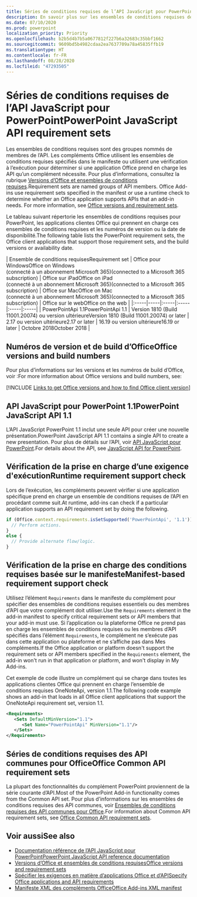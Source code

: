 ```yaml
---
title: Séries de conditions requises de l’API JavaScript pour PowerPoint
description: En savoir plus sur les ensembles de conditions requises de l’API JavaScript pour PowerPoint.
ms.date: 07/10/2020
ms.prod: powerpoint
localization_priority: Priority
ms.openlocfilehash: b2b5d4b7b5a0677812f227b6a32683c35bbf1662
ms.sourcegitcommit: 9609bd5b4982cdaa2ea7637709a78a45835ffb19
ms.translationtype: HT
ms.contentlocale: fr-FR
ms.lasthandoff: 08/28/2020
ms.locfileid: "47293505"
---
```

# <a name="powerpoint-javascript-api-requirement-sets"></a><span data-ttu-id="a036b-103">Séries de conditions requises de l’API JavaScript pour PowerPoint</span><span class="sxs-lookup"><span data-stu-id="a036b-103">PowerPoint JavaScript API requirement sets</span></span>

<span data-ttu-id="a036b-p101">Les ensembles de conditions requises sont des groupes nommés de membres de l’API. Les compléments Office utilisent les ensembles de conditions requises spécifiés dans le manifeste ou utilisent une vérification à l’exécution pour déterminer si une application Office prend en charge les API qu’un complément nécessite. Pour plus d’informations, consultez la rubrique [Versions d’Office et ensembles de conditions requises](../../develop/office-versions-and-requirement-sets.md).</span><span class="sxs-lookup"><span data-stu-id="a036b-p101">Requirement sets are named groups of API members. Office Add-ins use requirement sets specified in the manifest or use a runtime check to determine whether an Office application supports APIs that an add-in needs. For more information, see [Office versions and requirement sets](../../develop/office-versions-and-requirement-sets.md).</span></span>

<span data-ttu-id="a036b-107">Le tableau suivant répertorie les ensembles de conditions requises pour PowerPoint, les applications clientes Office qui prennent en charge ces ensembles de conditions requises et les numéros de version ou la date de disponibilité.</span><span class="sxs-lookup"><span data-stu-id="a036b-107">The following table lists the PowerPoint requirement sets, the Office client applications that support those requirement sets, and the build versions or availability date.</span></span>

|  <span data-ttu-id="a036b-108">Ensemble de conditions requises</span><span class="sxs-lookup"><span data-stu-id="a036b-108">Requirement set</span></span>  |  <span data-ttu-id="a036b-109">Office pour Windows</span><span class="sxs-lookup"><span data-stu-id="a036b-109">Office on Windows</span></span><br><span data-ttu-id="a036b-110">(connecté à un abonnement Microsoft 365)</span><span class="sxs-lookup"><span data-stu-id="a036b-110">(connected to a Microsoft 365 subscription)</span></span>  |  <span data-ttu-id="a036b-111">Office sur iPad</span><span class="sxs-lookup"><span data-stu-id="a036b-111">Office on iPad</span></span><br><span data-ttu-id="a036b-112">(connecté à un abonnement Microsoft 365)</span><span class="sxs-lookup"><span data-stu-id="a036b-112">(connected to a Microsoft 365 subscription)</span></span>  |  <span data-ttu-id="a036b-113">Office sur Mac</span><span class="sxs-lookup"><span data-stu-id="a036b-113">Office on Mac</span></span><br><span data-ttu-id="a036b-114">(connecté à un abonnement Microsoft 365)</span><span class="sxs-lookup"><span data-stu-id="a036b-114">(connected to a Microsoft 365 subscription)</span></span>  | <span data-ttu-id="a036b-115">Office sur le web</span><span class="sxs-lookup"><span data-stu-id="a036b-115">Office on the web</span></span> |
|:-----|-----|:-----|:-----|:-----|:-----|
| <span data-ttu-id="a036b-116">PowerPointApi 1.1</span><span class="sxs-lookup"><span data-stu-id="a036b-116">PowerPointApi 1.1</span></span> | <span data-ttu-id="a036b-117">Version 1810 (Build 11001.20074) ou version ultérieure</span><span class="sxs-lookup"><span data-stu-id="a036b-117">Version 1810 (Build 11001.20074) or later</span></span> | <span data-ttu-id="a036b-118">2.17 ou version ultérieure</span><span class="sxs-lookup"><span data-stu-id="a036b-118">2.17 or later</span></span> | <span data-ttu-id="a036b-119">16.19 ou version ultérieure</span><span class="sxs-lookup"><span data-stu-id="a036b-119">16.19 or later</span></span> | <span data-ttu-id="a036b-120">Octobre 2018</span><span class="sxs-lookup"><span data-stu-id="a036b-120">October 2018</span></span> |

## <a name="office-versions-and-build-numbers"></a><span data-ttu-id="a036b-121">Numéros de version et de build d’Office</span><span class="sxs-lookup"><span data-stu-id="a036b-121">Office versions and build numbers</span></span>

<span data-ttu-id="a036b-122">Pour plus d’informations sur les versions et les numéros de build d’Office, voir :</span><span class="sxs-lookup"><span data-stu-id="a036b-122">For more information about Office versions and build numbers, see:</span></span>

[!INCLUDE [Links to get Office versions and how to find Office client version](../../includes/links-get-office-versions-builds.md)]

## <a name="powerpoint-javascript-api-11"></a><span data-ttu-id="a036b-123">API JavaScript pour PowerPoint 1.1</span><span class="sxs-lookup"><span data-stu-id="a036b-123">PowerPoint JavaScript API 1.1</span></span>

<span data-ttu-id="a036b-124">L’API JavaScript PowerPoint 1.1 inclut une seule API pour créer une nouvelle présentation.</span><span class="sxs-lookup"><span data-stu-id="a036b-124">PowerPoint JavaScript API 1.1 contains a single API to create a new presentation.</span></span> <span data-ttu-id="a036b-125">Pour plus de détails sur l’API, voir [API JavaScript pour PowerPoint](../../powerpoint/powerpoint-add-ins.md).</span><span class="sxs-lookup"><span data-stu-id="a036b-125">For details about the API, see [JavaScript API for PowerPoint](../../powerpoint/powerpoint-add-ins.md).</span></span>

## <a name="runtime-requirement-support-check"></a><span data-ttu-id="a036b-126">Vérification de la prise en charge d’une exigence d'exécution</span><span class="sxs-lookup"><span data-stu-id="a036b-126">Runtime requirement support check</span></span>

<span data-ttu-id="a036b-127">Lors de l’exécution, les compléments peuvent vérifier si une application spécifique prend en charge un ensemble de conditions requises de l’API en procédant comme suit.</span><span class="sxs-lookup"><span data-stu-id="a036b-127">At runtime, add-ins can check if a particular application supports an API requirement set by doing the following.</span></span>

```js
if (Office.context.requirements.isSetSupported('PowerPointApi', '1.1')) {
  // Perform actions.
}
else {
  // Provide alternate flow/logic.
}
```

## <a name="manifest-based-requirement-support-check"></a><span data-ttu-id="a036b-128">Vérification de la prise en charge des conditions requises basée sur le manifeste</span><span class="sxs-lookup"><span data-stu-id="a036b-128">Manifest-based requirement support check</span></span>

<span data-ttu-id="a036b-129">Utilisez l’élément `Requirements` dans le manifeste du complément pour spécifier des ensembles de conditions requises essentiels ou des membres d’API que votre complément doit utiliser.</span><span class="sxs-lookup"><span data-stu-id="a036b-129">Use the `Requirements` element in the add-in manifest to specify critical requirement sets or API members that your add-in must use.</span></span> <span data-ttu-id="a036b-130">Si l’application ou la plateforme Office ne prend pas en charge les ensembles de conditions requises ou les membres d’API spécifiés dans l’élément `Requirements`, le complément ne s’exécute pas dans cette application ou plateforme et ne s’affiche pas dans Mes compléments.</span><span class="sxs-lookup"><span data-stu-id="a036b-130">If the Office application or platform doesn't support the requirement sets or API members specified in the `Requirements` element, the add-in won't run in that application or platform, and won't display in My Add-ins.</span></span>

<span data-ttu-id="a036b-131">Cet exemple de code illustre un complément qui se charge dans toutes les applications clientes Office qui prennent en charge l’ensemble de conditions requises OneNoteApi, version 1.1.</span><span class="sxs-lookup"><span data-stu-id="a036b-131">The following code example shows an add-in that loads in all Office client applications that support the OneNoteApi requirement set, version 1.1.</span></span>

```xml
<Requirements>
   <Sets DefaultMinVersion="1.1">
      <Set Name="PowerPointApi" MinVersion="1.1"/>
   </Sets>
</Requirements>
```

## <a name="office-common-api-requirement-sets"></a><span data-ttu-id="a036b-132">Séries de conditions requises des API communes pour Office</span><span class="sxs-lookup"><span data-stu-id="a036b-132">Office Common API requirement sets</span></span>

<span data-ttu-id="a036b-133">La plupart des fonctionnalités du complément PowerPoint proviennent de la série courante d’API.</span><span class="sxs-lookup"><span data-stu-id="a036b-133">Most of the PowerPoint Add-in functionality comes from the Common API set.</span></span> <span data-ttu-id="a036b-134">Pour plus d’informations sur les ensembles de conditions requises des API communes, voir [Ensembles de conditions requises des API communes pour Office](office-add-in-requirement-sets.md).</span><span class="sxs-lookup"><span data-stu-id="a036b-134">For information about Common API requirement sets, see [Office Common API requirement sets](office-add-in-requirement-sets.md).</span></span>

## <a name="see-also"></a><span data-ttu-id="a036b-135">Voir aussi</span><span class="sxs-lookup"><span data-stu-id="a036b-135">See also</span></span>

- [<span data-ttu-id="a036b-136">Documentation référence de l’API JavaScript pour PowerPoint</span><span class="sxs-lookup"><span data-stu-id="a036b-136">PowerPoint JavaScript API reference documentation</span></span>](/javascript/api/powerpoint)
- [<span data-ttu-id="a036b-137">Versions d’Office et ensembles de conditions requises</span><span class="sxs-lookup"><span data-stu-id="a036b-137">Office versions and requirement sets</span></span>](../../develop/office-versions-and-requirement-sets.md)
- [<span data-ttu-id="a036b-138">Spécifier les exigences en matière d’applications Office et d’API</span><span class="sxs-lookup"><span data-stu-id="a036b-138">Specify Office applications and API requirements</span></span>](../../develop/specify-office-hosts-and-api-requirements.md)
- [<span data-ttu-id="a036b-139">Manifeste XML des compléments Office</span><span class="sxs-lookup"><span data-stu-id="a036b-139">Office Add-ins XML manifest</span></span>](../../develop/add-in-manifests.md)
